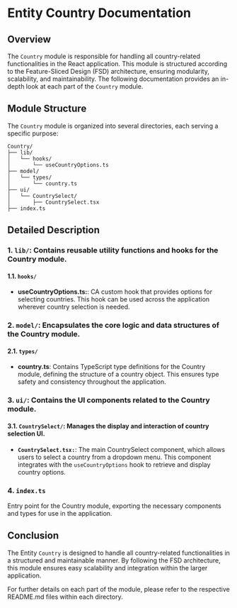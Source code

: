 # Entity Country Documentation

## Overview
The `Country` module is responsible for handling all country-related functionalities in the React application. This module is structured according to the Feature-Sliced Design (FSD) architecture, ensuring modularity, scalability, and maintainability. The following documentation provides an in-depth look at each part of the `Country` module.

## Module Structure
The `Country` module is organized into several directories, each serving a specific purpose:
```text
Country/
├── lib/
│   └── hooks/
│       └── useCountryOptions.ts
├── model/
│   └── types/
│       └── country.ts
├── ui/
│   └── CountrySelect/
│       ├── CountrySelect.tsx
├── index.ts
```

## Detailed Description

### 1. `lib/`: Contains reusable utility functions and hooks for the Country module.

#### 1.1. `hooks/`
- **useCountryOptions.ts:**: CA custom hook that provides options for selecting countries. This hook can be used across the application wherever country selection is needed.

### 2. `model/`: Encapsulates the core logic and data structures of the Country module.

#### 2.1. `types/`
- **country.ts**: Contains TypeScript type definitions for the Country module, defining the structure of a country object. This ensures type safety and consistency throughout the application.

### 3. `ui/`: Contains the UI components related to the Country module.

#### 3.1. `CountrySelect/`:  Manages the display and interaction of country selection UI.
- **`CountrySelect.tsx:`**: The main CountrySelect component, which allows users to select a country from a dropdown menu. This component integrates with the `useCountryOptions` hook to retrieve and display country options.

### 4. `index.ts`

Entry point for the Country module, exporting the necessary components and types for use in the application.

## Conclusion
The Entity `Country` is designed to handle all country-related functionalities in a structured and maintainable manner. By following the FSD architecture, this module ensures easy scalability and integration within the larger application.

For further details on each part of the module, please refer to the respective README.md files within each directory.
